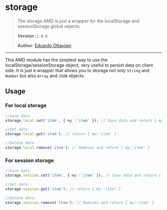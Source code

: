 # storage

> The storage AMD is just a wrapper for the localStorage and sessionStorage global objects.

>**Version** :`1.0.0`

>**Author**: [Eduardo Ottaviani](//github.com/Javiani)

---

This AMD module has the simplest way to use the localStorage/sessionStorage object, very useful to persist data on client side.
It is just a wrapper that allows you to storage not only `String` and `Number` but also `Array` and `JSON` objects.

## Usage

### For local storage

```js
//Save data
storage.local.set('item', { my :'item' }); // Save data and return { my:'item' }

//Get data
storage.local.get('item'); // return { my:'item' }

//Delete data
storage.local.remove('item'); // Removes and return { my:'item' }
```

### For session storage

```js
//Save data
storage.session.set('item', { my :'item' }); // Save data and return { my:'item' }

//Get data
storage.session.get('item'); // return { my:'item' }

//Delete data
storage.session.remove('item'); // Removes and return { my:'item' }
```

